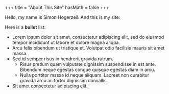 +++
title = "About This Site"
hasMath = false 
+++

Hello, my name is Simon Hogerzeil. And this is my site: 


Here is a <b>bullet</b> list:

- Lorem ipsum dolor sit amet, consectetur adipiscing elit, sed do eiusmod tempor incididunt ut labore et dolore magna aliqua.
- Arcu felis bibendum ut tristique et. Volutpat odio facilisis mauris sit amet massa.
- Sed id semper risus in hendrerit gravida rutrum.
  - Risus pretium quam vulputate dignissim suspendisse in est ante. Bibendum neque egestas congue quisque egestas diam in arcu.
  - Nulla porttitor massa id neque aliquam. Laoreet non curabitur gravida arcu ac tortor dignissim convallis.
- Sit amet consectetur adipiscing elit.